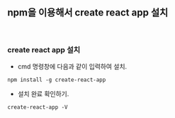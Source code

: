 ## npm을 이용해서 create react app 설치

<br>

### create react app 설치

- cmd 명령창에 다음과 같이 입력하여 설치.

```
npm install -g create-react-app
```

- 설치 완료 확인하기.

```
create-react-app -V
```
